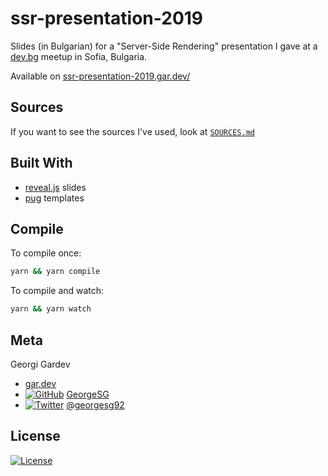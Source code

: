 # ssr-presentation-2019

Slides (in Bulgarian) for a "Server-Side Rendering" presentation I gave at a [dev.bg](https://dev.bg/) meetup in Sofia, Bulgaria.

Available on [ssr-presentation-2019.gar.dev/](https://ssr-presentation-2019.gar.dev/)

##

## Sources

If you want to see the sources I've used, look at [`SOURCES.md`](https://github.com/GeorgeSG/ssr-presentation-2019/blob/master/SOURCES.md)

## Built With

- [reveal.js](https://github.com/hakimel/reveal.js/) slides
- [pug](https://github.com/pugjs/pug) templates

## Compile

To compile once:

```bash
yarn && yarn compile
```

To compile and watch:

```bash
yarn && yarn watch
```

## Meta

[1.1]: http://i.imgur.com/wWzX9uB.png
[2.1]: http://i.imgur.com/9I6NRUm.png

Georgi Gardev

- [gar.dev](https://gar.dev)
- [![GitHub][2.1]](https://github.com/GeorgeSG/) [GeorgeSG](https://github.com/GeorgeSG/)
- [![Twitter][1.1]](https://twitter.com/georgesg92) [@georgesg92](https://twitter.com/georgesg92)

## License

[![License](http://img.shields.io/:license-mit-blue.svg?style=flat-square)](https://github.com/GeorgeSG/ssr-presentation-2019/blob/master/LICENSE)
